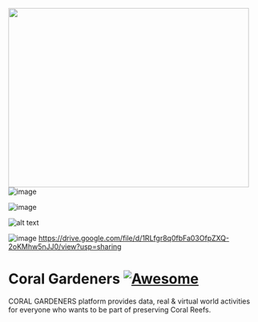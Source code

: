 <a href="https://github.com//FatimaRani/Coral_Gard"><img src="https://drive.google.com/file/d/1PX3DeiZzB77VGmokG7q3uhJcptmdeuvd/view?usp=sharing" align="left" width="480" height="358" frameBorder="0"/></a>
![image](https://user-images.githubusercontent.com/55931343/166219931-e16fb5d0-1011-45a0-aa39-57bcd6c3cf6c.png)

![image](https://drive.google.com/file/d/1RLfgr8q0fbFa03OfpZXQ-2oKMhw5nJJ0/view?usp=sharing.)

![alt text][logo]

[logo]:https://drive.google.com/file/d/1LQbdlFOsZonQBIZSs5NzPEXsfKdM9kOk/view?usp=sharing.PNG

![image](https://drive.google.com/file/d/1LQbdlFOsZonQBIZSs5NzPEXsfKdM9kOk/view?usp=sharing.png)
https://drive.google.com/file/d/1RLfgr8q0fbFa03OfpZXQ-2oKMhw5nJJ0/view?usp=sharing
# Coral Gardeners [![Awesome](https://cdn.rawgit.com/sindresorhus/awesome/d7305f38d29fed78fa85652e3a63e154dd8e8829/media/badge.svg)](https://github.com/sindresorhus/awesome)
CORAL GARDENERS platform provides data, real &amp; virtual world activities for everyone who wants to be part of preserving Coral Reefs. 

